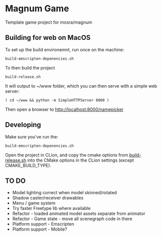 # Magnum Game

Template game project for mosra/magnum

## Building for web on MacOS

To set up the build environemnt, run once on the machine:

    build-emscripten-depenencies.sh

To then build the project

    build-release.sh

It will output to ~/www folder, which you can then serve with a simple web server:

    ( cd ~/www && python -m SimpleHTTPServer 8000 )

Then open a browser to [http://localhost:8000/namepicker](http://localhost:8000/namepicker)


## Developing

Make sure you've run the:

    build-emscripten-depenencies.sh

Open the project in CLion, and copy the cmake options from [build-release.sh](build-release.sh) into the CMake options in the CLion settings (except CMAKE_BUILD_TYPE).


## TO DO

* Model lighting correct when model skinned/rotated
* Shadow caster/receiver drawables
* Menu / game system
* Try faster Freetype lib where available
* Refactor - loaded animated model assets separate from animator
* Refactor - Game state - move all scenegraph code in there
* Platform support - Emscripten 
* Platform support - Mobile? 
